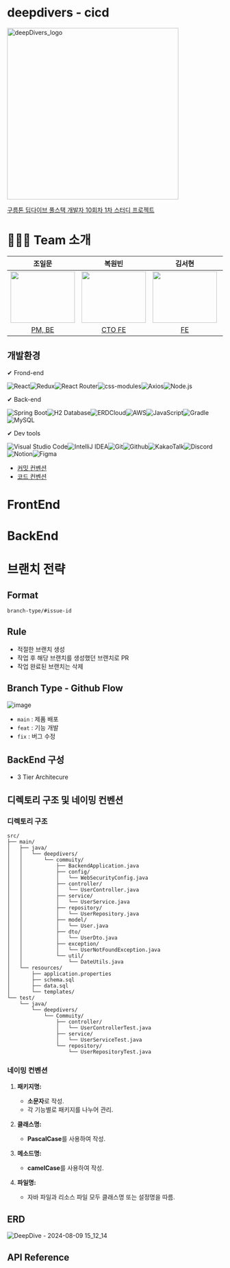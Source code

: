 # deepdivers - cicd
<img src="https://github.com/user-attachments/assets/5047d9ec-ba9d-449a-80a0-6642e022403a" alt="deepDivers_logo" width="400"/>

[구름톤 딥다이브 풀스택 개발자 10회차 1차 스터디 프로젝트](https://deepdive.goorm.io/)

# 👨‍👨‍👧 Team 소개
|조일문|복원빈|김서현|김형진|장보미|홍승표|김지환|이용수|
|:-----:|:-----:|:-----:|:-----:|:-----:|:-----:|:-----:|:-----:|
|<img src="https://avatars.githubusercontent.com/u/166813835?s=96&v=4" width="150px" height="120px" />|<img src="https://avatars.githubusercontent.com/u/134473627?s=96&v=4" width="150px" height="120px" />|<img src="https://avatars.githubusercontent.com/u/102343601?s=96&v=4" width="150px" height="120px" />|<img src="https://avatars.githubusercontent.com/u/127084974?s=96&v=4" width="150px" height="120px" />|<img src="https://avatars.githubusercontent.com/u/119410207?s=96&v=4" width="150px" height="120px" />|<img src="https://avatars.githubusercontent.com/u/177714078?s=96&v=4" width="150px" height="120px" />|<img src="https://avatars.githubusercontent.com/u/50333168?s=96&v=4" width="150px" height="120px" />|<img src="https://avatars.githubusercontent.com/u/92203627?s=96&v=4" width="150px" height="120px" />|
|[PM, BE](https://github.com/KRjasoncho)|[CTO FE](https://github.com/Seio924)|[FE](https://github.com/shyeon0602)|[FE](https://github.com/hyoungjinKim)|[FE](https://github.com/AYunBOM)|[FE](https://github.com/88hong)|[CTO BE](https://github.com/jihwankim128)|[BE](https://github.com/Re-Note)|


## 개발환경

✔ Frond-end

<img alt="React" src="https://img.shields.io/badge/React-61DAFB.svg?&style=for-the-badge&logo=React&logoColor=white" /><img alt="Redux" src="https://img.shields.io/badge/Redux-764ABC.svg?&style=for-the-badge&logo=Redux&logoColor=white"/><img alt="React Router" src="https://img.shields.io/badge/React%20Router-CA4245.svg?&style=for-the-badge&logo=React-Router&logoColor=white"/><img alt="css-modules" src="https://img.shields.io/badge/css--modules-000000.svg?&style=for-the-badge&logo=css-modules&logoColor=white"/><img alt="Axios" src="https://img.shields.io/badge/Axios-5A29E4.svg?&style=for-the-badge&logo=Axios&logoColor=white"/><img alt="Node.js" src="https://img.shields.io/badge/Node.js-339933.svg?&style=for-the-badge&logo=Node.js&logoColor=white"/>
          
✔ Back-end

<img alt="Spring Boot" src="https://img.shields.io/badge/Spring%20Boot-6DB33F.svg?&style=for-the-badge&logo=Spring-Boot&logoColor=white"/><img alt="H2 Database" src="https://img.shields.io/badge/H2-4479A1.svg?&style=for-the-badge&logo=H2&logoColor=white"/><img alt="ERDCloud" src="https://img.shields.io/badge/ERDCloud-4285F4.svg?&style=for-the-badge&logo=Google-Cloud&logoColor=white"/><img alt="AWS" src="https://img.shields.io/badge/AWS-232F3E.svg?&style=for-the-badge&logo=Amazon-AWS&logoColor=white"/><img alt="JavaScript" src="https://img.shields.io/badge/JavaScript-F7DF1E.svg?&style=for-the-badge&logo=JavaScript&logoColor=black"/><img alt="Gradle" src="https://img.shields.io/badge/Gradle-02303A.svg?&style=for-the-badge&logo=Gradle&logoColor=white"/><img alt="MySQL" src="https://img.shields.io/badge/MySQL-4479A1.svg?&style=for-the-badge&logo=MySQL&logoColor=white"/>

✔ Dev tools

<img alt="Visual Studio Code" src="https://img.shields.io/badge/Visual%20Studio%20Code-007ACC.svg?&style=for-the-badge&logo=Visual-Studio-Code&logoColor=white"/><img alt="IntelliJ IDEA" src="https://img.shields.io/badge/IntelliJ%20IDEA-000000.svg?&style=for-the-badge&logo=IntelliJ-IDEA&logoColor=white"/><img alt="Git" src="https://img.shields.io/badge/Git-F05032.svg?&style=for-the-badge&logo=Git&logoColor=white"/><img alt="Github" src="https://img.shields.io/badge/Github-181717.svg?&style=for-the-badge&logo=Github&logoColor=white"/><img alt="KakaoTalk" src="https://img.shields.io/badge/KakaoTalk-FFCD00.svg?&style=for-the-badge&logo=KakaoTalk&logoColor=black"/><img alt="Discord" src="https://img.shields.io/badge/Discord-5865F2.svg?&style=for-the-badge&logo=Discord&logoColor=white"/><img alt="Notion" src="https://img.shields.io/badge/Notion-000000.svg?&style=for-the-badge&logo=Notion&logoColor=white"/><img alt="Figma" src="https://img.shields.io/badge/Figma-F24E1E.svg?&style=for-the-badge&logo=Figma&logoColor=white"/>

- [커밋 컨벤션](https://github.com/groom-study-team1-project/team-project-back/wiki/커밋-컨벤션)
- [코드 컨벤션](https://github.com/groom-study-team1-project/team-project-back/wiki/코드-컨벤션)


# FrontEnd

# BackEnd

# 브랜치 전략

## Format
`branch-type/#issue-id`

## Rule
- 적절한 브랜치 생성
- 작업 후 해당 브랜치를 생성했던 브랜치로 PR
- 작업 완료된 브랜치는 삭제

## Branch Type - Github Flow
![image](https://github.com/dnd-side-project/dnd-10th-9-backend/assets/50333168/1dc87948-57cf-4b1e-94ab-13c691c2cf76)
- `main` : 제품 배포
- `feat` : 기능 개발
- `fix` : 버그 수정

## BackEnd 구성

- 3 Tier Architecure

## 디렉토리 구조 및 네이밍 컨벤션

### 디렉토리 구조

```plaintext
src/
├── main/
│   ├── java/
│   │   └── deepdivers/
│   │       └── commuity/         
│   │           ├── BackendApplication.java  
│   │           ├── config/            
│   │           │   └── WebSecurityConfig.java
│   │           ├── controller/        
│   │           │   └── UserController.java
│   │           ├── service/           
│   │           │   └── UserService.java
│   │           ├── repository/        
│   │           │   └── UserRepository.java
│   │           ├── model/             
│   │           │   └── User.java
│   │           ├── dto/               
│   │           │   └── UserDto.java
│   │           ├── exception/         
│   │           │   └── UserNotFoundException.java
│   │           └── util/              
│   │               └── DateUtils.java
│   └── resources/
│       ├── application.properties     
│       ├── schema.sql                 
│       ├── data.sql                   
│       └── templates/                 
└── test/
    └── java/
        └── deepdivers/
            └── Commuity/           
                ├── controller/        
                │   └── UserControllerTest.java
                ├── service/           
                │   └── UserServiceTest.java
                └── repository/        
                    └── UserRepositoryTest.java
```

### 네이밍 컨벤션

1. **패키지명:**
   - **소문자**로 작성.
   - 각 기능별로 패키지를 나누어 관리.

2. **클래스명:**
   - **PascalCase**를 사용하여 작성.

3. **메소드명:**
   - **camelCase**를 사용하여 작성.
  
4. **파일명:**
   - 자바 파일과 리소스 파일 모두 클래스명 또는 설정명을 따름.


## ERD
![DeepDive - 2024-08-09 15_12_14](https://github.com/user-attachments/assets/68e0d0b3-488a-4ed2-ba6d-7b352f5fe00c)

## API Reference
